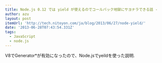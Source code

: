 ```yaml
---
title: Node.js 0.12 では yield が使えるのでコールバック地獄にサヨナラできる話 - てっく煮ブログ
author: azu
layout: post
itemUrl: 'http://tech.nitoyon.com/ja/blog/2013/06/27/node-yield/'
date: '2013-06-28T07:43:54.331Z'
tags:
  - JavaScript
  - node.js
---
```

V8でGenerator*が有効になったので、Node.jsでyeildを使った説明.
